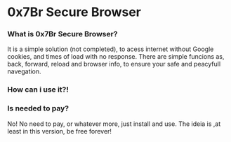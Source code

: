 # 0x7Br Secure Browser

### What is 0x7Br Secure Browser?

It is a simple solution (not completed), to acess internet without Google cookies, and times of load with no response.
There are simple funcions as, back, forward, reload and browser info, to ensure your safe and peacyfull navegation.

### How can i use it?!

### Is needed to pay? 
No! No need to pay, or whatever more, just install and use. The ideia is ,at least in this version, be free forever!
